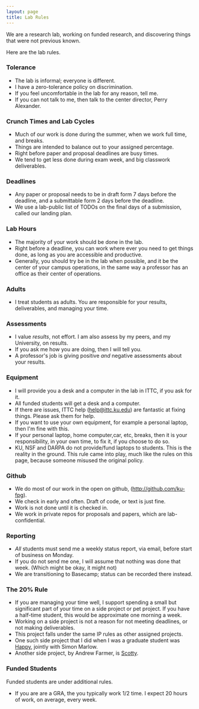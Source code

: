 ```yaml
---
layout: page
title: Lab Rules
---
```


We are a research lab, working on funded research, and discovering things that were not previous known.

Here are the lab rules.

### Tolerance

 * The lab is informal; everyone is different.
 * I have a zero-tolerance policy on discrimination.
 * If you feel uncomfortable in the lab for any reason, tell me.
 * If you can not talk to me, then talk to the center director, Perry Alexander.

### Crunch Times and Lab Cycles

 * Much of our work is done during the summer, when we work full time, and breaks.
 * Things are intended to balance out to your assigned percentage.
 * Right before paper and proposal deadlines are busy times.
 * We tend to get less done during exam week, and big classwork deliverables.

### Deadlines

 * Any paper or proposal needs to be in draft form 7 days before the deadline,
   and a submittable form 2 days before the deadline.
 * We use a lab-public list of TODOs on the final days of a submission, called our landing plan.
 
### Lab Hours

 * The majority of your work should be done in the lab.
 * Right before a deadline, you can work where ever you need to get things done,
   as long as you are accessible and productive.
 * Generally, you should try be in the lab when possible, and it
   be the center of your campus operations, in the same way a professor
   has an office as their center of operations.

### Adults

 * I treat students as adults. You are responsible for your results,
   deliverables, and managing your time.

### Assessments

 * I value *results*, not effort. I am also assess by my peers, and my
   University, on results.
 * If you ask me how you are doing, then I will tell you.
 * A professor's job is giving positive *and* negative assessments
   about your results.

### Equipment

 * I will provide you a desk and a computer in the lab in ITTC,
   if you ask for it.
 * All funded students will get a desk and a computer.
 * If there are issues, ITTC help (help@ittc.ku.edu) 
   are fantastic at fixing things. Please ask them for help.
 * If you want to use your own equipment, for example a personal
   laptop, then I'm fine with this.
 * If your personal laptop, home computer,car, etc, breaks,
   then it is your responsibility, in your own time, to fix it,
   if you choose to do so.
 * KU, NSF and DARPA do not provide/fund laptops to students.
   This is the reality in the ground. 
   This rule came into play, much like the rules on this page, because
   someone misused the original policy.

### Github 

 * We do most of our work in the open on github, (<http://github.com/ku-fpg>).
 * We check in early and often. Draft of code, or text is just fine.
 * Work is not done until it is checked in.
 * We work in private repos for proposals and papers, which are lab-confidential.
 
### Reporting 

 * *All* students must send me a weekly status report, via email,
   before start of business on Monday.
 * If you do not send me one, I will assume that nothing was done that week.
   (Which might be okay, it might not)
 * We are transitioning to Basecamp; status can be recorded there instead.

### The 20% Rule

 * If you are managing your time well, I support spending a small but
   significant part of your time on a side project or pet project. If
   you have a half-time student, this would be approximate one morning
   a week.
 * Working on a side project is not a reason for not meeting deadlines,
   or not making deliverables.
 * This project falls under the same IP rules as other assigned projects.
 * One such side project that I did when I was a graduate student was
   [Happy](https://www.haskell.org/happy/), jointly with Simon Marlow.
 * Another side project, by Andrew Farmer, is 
   [Scotty](https://github.com/scotty-web/scotty/wiki).

### Funded Students

Funded students are under additional rules.

 * If you are are a GRA, the you typically work 1/2 time. I expect 20 hours of work, on average, every week.






